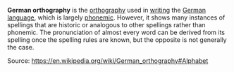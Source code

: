 **German orthography** is the [orthography](https://en.wikipedia.org/wiki/Orthography "Orthography") used in [writing](https://en.wikipedia.org/wiki/Writing "Writing") the [German language](https://en.wikipedia.org/wiki/German_language "German language"), which is largely [phonemic](https://en.wikipedia.org/wiki/Phonemic_orthography "Phonemic orthography"). However, it shows many instances of spellings that are historic or analogous to other spellings rather than phonemic. The pronunciation of almost every word can be derived from its spelling once the spelling rules are known, but the opposite is not generally the case.

Source: https://en.wikipedia.org/wiki/German_orthography#Alphabet
